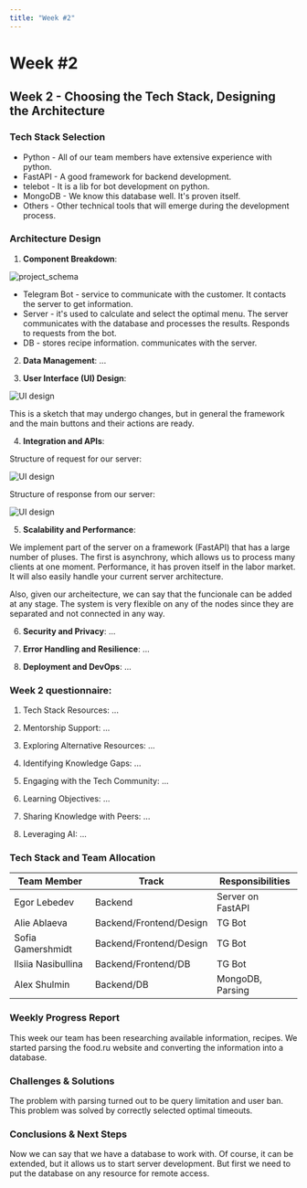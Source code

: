 ```yaml
---
title: "Week #2"
---
```


# **Week #2**

## **Week 2 - Choosing the Tech Stack, Designing the Architecture**

### **Tech Stack Selection**

* Python - All of our team members have extensive experience with python.
* FastAPI - A good framework for backend development.
* telebot - It is a lib for bot development on python.
* MongoDB - We know this database well. It's proven itself.
* Others - Other technical tools that will emerge during the development process.

### **Architecture Design**

1. **Component Breakdown**:

![project_schema](/2024/FindRecipe/project_schema.jpg)

* Telegram Bot - service to communicate with the customer. It contacts the server to get information.
* Server - it's used to calculate and select the optimal menu.
  The server communicates with the database and processes the results.
  Responds to requests from the bot.
* DB - stores recipe information. communicates with the server.


2. **Data Management**: ...

3. **User Interface (UI) Design**:

![UI design](/2024/FindRecipe/BotUI.jpg)

This is a sketch that may undergo changes,
but in general the framework and the main buttons and their actions are ready.

4. **Integration and APIs**: 

Structure of request for our server:

![UI design](/2024/FindRecipe/API_req.jpg)

Structure of response from our server:

![UI design](/2024/FindRecipe/API_res.jpg)

5. **Scalability and Performance**: 

We implement part of the server on a framework (FastAPI) that has a large number of pluses. 
The first is asynchrony, which allows us to process many clients at one moment. 
Performance, it has proven itself in the labor market.
It will also easily handle your current server architecture.

Also, given our archeitecture, we can say that the funcionale can be added at any stage. 
The system is very flexible on any of the nodes since they are separated and not connected in any way.

6. **Security and Privacy**: ...

7. **Error Handling and Resilience**: ...

8. **Deployment and DevOps**: ...

### **Week 2 questionnaire:**

1) Tech Stack Resources: ...

2) Mentorship Support: ...

3) Exploring Alternative Resources: ...

4) Identifying Knowledge Gaps: ...

5) Engaging with the Tech Community: ...

6) Learning Objectives: ...

7) Sharing Knowledge with Peers: ...

8) Leveraging AI: ...

### **Tech Stack and Team Allocation**

| Team Member        | Track                   | Responsibilities  |
|--------------------|-------------------------|-------------------|
| Egor Lebedev       | Backend                 | Server on FastAPI |
| Alie Ablaeva       | Backend/Frontend/Design | TG Bot            |
| Sofia Gamershmidt  | Backend/Frontend/Design | TG Bot            |
| Ilsiia Nasibullina | Backend/Frontend/DB     | TG Bot            |
| Alex Shulmin       | Backend/DB              | MongoDB, Parsing  |

### **Weekly Progress Report**

This week our team has been researching available information, recipes.
We started parsing the food.ru website and converting the information into a database.

### **Challenges & Solutions**

The problem with parsing turned out to be query limitation and user ban.
This problem was solved by correctly selected optimal timeouts.

### **Conclusions & Next Steps**

Now we can say that we have a database to work with.
Of course, it can be extended, but it allows us to start server development.
But first we need to put the database on any resource for remote access.